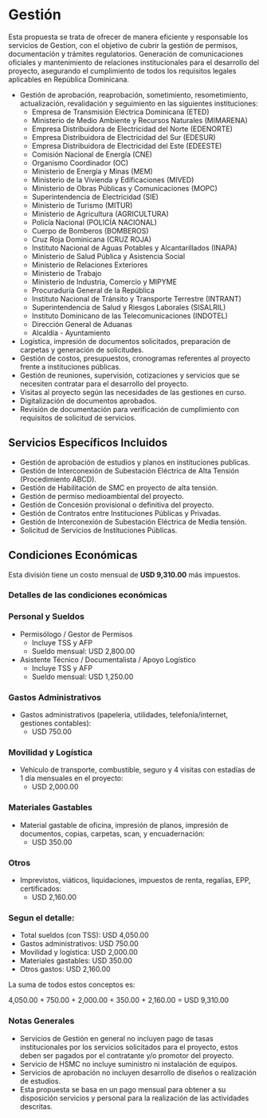 # Gestión

Esta propuesta se trata de ofrecer de manera eficiente y responsable los servicios de Gestion, con el objetivo de cubrir la gestión de permisos, documentación y trámites regulatorios. Generación de comunicaciones oficiales y mantenimiento de relaciones institucionales para el desarrollo del proyecto, asegurando el cumplimiento de todos los requisitos legales aplicables en República Dominicana.

- Gestión de aprobación, reaprobación, sometimiento, resometimiento, actualización, revalidación y seguimiento en las siguientes instituciones:
    - Empresa de Transmisión Eléctrica Dominicana (ETED)
    - Ministerio de Medio Ambiente y Recursos Naturales (MIMARENA)
    - Empresa Distribuidora de Electricidad del Norte (EDENORTE)
    - Empresa Distribuidora de Electricidad del Sur (EDESUR)
    - Empresa Distribuidora de Electricidad del Este (EDEESTE)
    - Comisión Nacional de Energía (CNE)
    - Organismo Coordinador (OC)
    - Ministerio de Energía y Minas (MEM)
    - Ministerio de la Vivienda y Edificaciones (MIVED)
    - Ministerio de Obras Públicas y Comunicaciones (MOPC)
    - Superintendencia de Electricidad (SIE)
    - Ministerio de Turismo (MITUR)
    - Ministerio de Agricultura (AGRICULTURA)
    - Policía Nacional (POLICÍA NACIONAL)
    - Cuerpo de Bomberos (BOMBEROS)
    - Cruz Roja Dominicana (CRUZ ROJA)
    - Instituto Nacional de Aguas Potables y Alcantarillados (INAPA)
    - Ministerio de Salud Pública y Asistencia Social
    - Ministerio de Relaciones Exteriores
    - Ministerio de Trabajo
    - Ministerio de Industria, Comercio y MIPYME
    - Procuraduría General de la República
    - Instituto Nacional de Tránsito y Transporte Terrestre (INTRANT)
    - Superintendencia de Salud y Riesgos Laborales (SISALRIL)
    - Instituto Dominicano de las Telecomunicaciones (INDOTEL)
    - Dirección General de Aduanas
    - Alcaldía - Ayuntamiento
- Logística, impresión de documentos solicitados, preparación de carpetas y generación de solicitudes.
- Gestión de costos, presupuestos, cronogramas referentes al proyecto frente a instituciones públicas.
- Gestión de reuniones, supervisión, cotizaciones y servicios que se necesiten contratar para el desarrollo del proyecto.
- Visitas al proyecto según las necesidades de las gestiones en curso.
- Digitalización de documentos aprobados.
- Revisión de documentación para verificación de cumplimiento con requisitos de solicitud de servicios.

## Servicios Específicos Incluidos

- Gestión de aprobación de estudios y planos en instituciones publicas.
- Gestión de Interconexión de Subestación Eléctrica de Alta Tensión (Procedimiento ABCD).
- Gestión de Habilitación de SMC en proyecto de alta tensión.
- Gestión de permiso medioambiental del proyecto.
- Gestión de Concesión provisional o definitiva del proyecto.
- Gestión de Contratos entre Instituciones Públicas y Privadas.
- Gestión de Interconexión de Subestación Eléctrica de Media tensión.
- Solicitud de Servicios de Instituciones Públicas.

## Condiciones Económicas

Esta división tiene un costo mensual de **USD 9,310.00** más impuestos.

### Detalles de las condiciones económicas

###     Personal y Sueldos

- Permisólogo / Gestor de Permisos
    - Incluye TSS y AFP
    - Sueldo mensual: USD 2,800.00
- Asistente Técnico / Documentalista / Apoyo Logístico
    - Incluye TSS y AFP
    - Sueldo mensual: USD 1,250.00

###     Gastos Administrativos

- Gastos administrativos (papelería, utilidades, telefonía/internet, gestiones contables):
    - USD 750.00

###     Movilidad y Logística

- Vehículo de transporte, combustible, seguro y 4 visitas con estadías de 1 día mensuales en el proyecto:
    - USD 2,000.00

###     Materiales Gastables

- Material gastable de oficina, impresión de planos, impresión de documentos, copias, carpetas, scan, y encuadernación:
    - USD 350.00

###     Otros

- Imprevistos, viáticos, liquidaciones, impuestos de renta, regalías, EPP, certificados:
    - USD 2,160.00

###     Segun el detalle:

- Total sueldos (con TSS): USD 4,050.00
- Gastos administrativos: USD 750.00
- Movilidad y logística: USD 2,000.00
- Materiales gastables: USD 350.00
- Otros gastos: USD 2,160.00

La suma de todos estos conceptos es:

4,050.00 + 750.00 + 2,000.00 + 350.00 + 2,160.00 = USD 9,310.00

### Notas Generales

- Servicios de Gestión en general no incluyen pago de tasas institucionales por los servicios solicitados para el proyecto, estos deben ser pagados por el contratante y/o promotor del proyecto.
- Servicio de HSMC no incluye suministro ni instalación de equipos.
- Servicios de aprobación no incluyen desarrollo de diseños o realización de estudios.
- Esta propuesta se basa en un pago mensual para obtener a su disposición servicios y personal para la realización de las actividades descritas.
